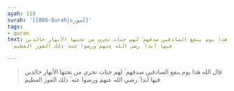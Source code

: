 ```yaml
---
ayah: 119
surah: '[[005-Surah|سورة]]'
tags:
- quran
text: قال الله هذا يوم ينفع الصادقين صدقهم ۚ لهم جنات تجري من تحتها الأنهار خالدين
  فيها أبدا ۚ رضي الله عنهم ورضوا عنه ۚ ذلك الفوز العظيم

---
```

> قال الله هذا يوم ينفع الصادقين صدقهم ۚ لهم جنات تجري من تحتها الأنهار خالدين فيها أبدا ۚ رضي الله عنهم ورضوا عنه ۚ ذلك الفوز العظيم

